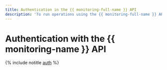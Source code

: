 ```yaml
---
title: Authentication in the {{ monitoring-full-name }} API
description: 'To run operations using the {{ monitoring-full-name }} API, get an IAM token for your account. Use the obtained IAM token to access {{ yandex-cloud }} resources via the API in the following format: Authorization: Bearer'
---
```


# Authentication with the {{ monitoring-name }} API

{% include notitle [auth](../../_includes/authentication.md) %}
